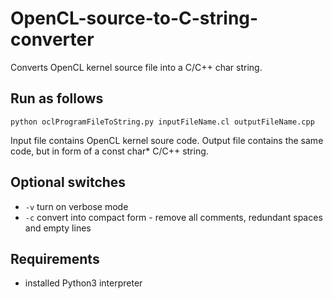 # OpenCL-source-to-C-string-converter
Converts OpenCL kernel source file into a C/C++ char string.

## Run as follows
```batch
python oclProgramFileToString.py inputFileName.cl outputFileName.cpp
```

Input file contains OpenCL kernel soure code. Output file contains the same code, but in form of a const char* C/C++ string.

## Optional switches
- ```-v``` turn on verbose mode
- ```-c``` convert into compact form - remove all comments, redundant spaces and empty lines

## Requirements
- installed Python3 interpreter
